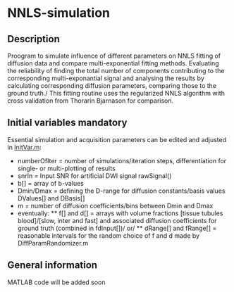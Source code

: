# NNLS-simulation

## Description

Proogram to simulate influence of different parameters on NNLS fitting of diffusion data and compare multi-exponential fitting methods. Evaluating the reliability of finding the total number of components contributing to the corresponding multi-exponantial signal and analysing the results by calculating corresponding diffusion parameters, comparing those to the ground truth./
This fitting routine uses the regularized NNLS algorithm with cross validation from Thorarin Bjarnason for comparison.

## Initial variables mandatory
Essential simulation and acquisition parameters can be edited and adjusted in [InitVar.m](InitVar.m):
* numberOfIter = number of simulations/iteration steps, differentiation for single- or multi-plotting of results
* snrIn        = Input SNR for artificial DWI signal rawSignal()
* b[]          = array of b-values
* Dmin/Dmax    = defining the D-range for diffusion constants/basis values DValues[] and DBasis[]
* m            = number of diffusion coefficients/bins between Dmin and Dmax
* eventually:
** f[] and d[]  = arrays with volume fractions [tissue tubules blood]/[slow, inter and fast] and associated  diffusion coefficients for ground truth (combined in fdInput[])/
or/
** dRange[] and fRange[] = reasonable intervals for the random choice of f and d made by DiffParamRandomizer.m

## General information
MATLAB code will be added soon
